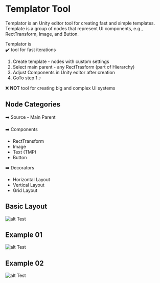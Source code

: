 # Templator Tool
Templator is an Unity editor tool for creating fast and simple templates.
Template is a group of nodes that represent UI components, e.g., RectTransform, Image, and Button.

Templator is<br>
 :heavy_check_mark: tool for fast iterations
  1. Create template - nodes with custom settings
  2. Select main parent - any RectTrasform (part of Hierarchy)
  3. Adjust Components in Unity editor after creation
  4. GoTo step 1 :arrow_heading_up:
 
 :x: <b>NOT</b> tool for creating big and complex UI systems

## Node Categories
:arrow_right: Source - Main Parent

:arrow_right: Components
  * RectTransform
  * Image
  * Text (TMP)
  * Button

:arrow_right: Decorators
  * Horizontal Layout
  * Vertical Layout
  * Grid Layout

## Basic Layout
![alt Test](http://dev.unobex.eu/images/BasicLayout.png)

## Example 01
![alt Test](http://dev.unobex.eu/images/Example01.png)

## Example 02
![alt Test](http://dev.unobex.eu/images/Example02.png)
